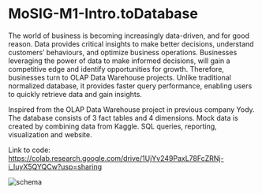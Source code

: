 # MoSIG-M1-Intro.toDatabase

The world of business is becoming increasingly data-driven, and for good reason. Data provides critical insights to make better decisions, understand customers’ behaviours, and optimize business operations. Businesses leveraging the power of data to make informed decisions, will gain a competitive edge and identify opportunities for growth. Therefore, businesses turn to OLAP Data Warehouse projects. Unlike traditional normalized database, it provides faster query performance, enabling users to quickly retrieve data and gain insights.

Inspired from the OLAP Data Warehouse project in previous company Yody. The database consists of 3 fact tables and 4 dimensions. Mock data is created by combining data from Kaggle. SQL queries, reporting, visualization and website.


Link to code: https://colab.research.google.com/drive/1UjYv249PaxL78FcZRNj-i_IuyX5QYQCw?usp=sharing

![schema](https://user-images.githubusercontent.com/35423503/231452299-77083171-899e-49a8-87bb-e7dd29f89ae1.png)
